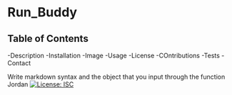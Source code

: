 # Run_Buddy

  ## Table of Contents
  -Description
  -Installation
  -Image
  -Usage
  -License
  -COntributions
  -Tests
  -Contact

Write markdown syntax
and the object that you input
through the function
Jordan
[![License: ISC](https://img.shields.io/badge/License-ISC-blue.svg)](https://opensource.org/licenses/ISC)
